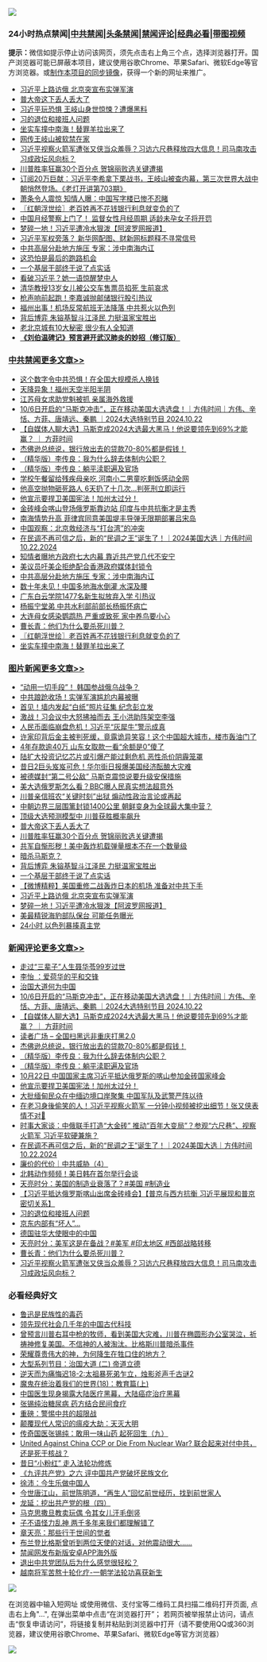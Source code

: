 ![](https://raw.githubusercontent.com/jsvpn/jsproxy/dev/64photo/fqnews-qr.jpg)

<div id="tt">
<h3>24小时热点禁闻|<a href="#%E4%B8%AD%E5%85%B1%E7%A6%81%E9%97%BB%E6%9B%B4%E5%A4%9A%E6%96%87%E7%AB%A0">中共禁闻</a>|<a href="#%E5%9B%BE%E7%89%87%E6%96%B0%E9%97%BB%E6%9B%B4%E5%A4%9A%E6%96%87%E7%AB%A0">头条禁闻</a>|<a href="#%E6%96%B0%E9%97%BB%E8%AF%84%E8%AE%BA%E6%9B%B4%E5%A4%9A%E6%96%87%E7%AB%A0">禁闻评论|<a href="#%E5%BF%85%E7%9C%8B%E7%BB%8F%E5%85%B8%E5%A5%BD%E6%96%87">经典必看</a>|<a href="https://696153.xyz/3" target="_blank">带图视频</a></h3>
<div><b>提示：</b>微信如提示停止访问该网页，须先点击右上角三个点，选择浏览器打开。国产浏览器可能已屏蔽本项目，建议使用谷歌Chrome、苹果Safari、微软Edge等官方浏览器。或<a href="%E5%88%B6%E4%BD%9Cgit%E7%A6%81%E9%97%BB%E9%95%9C%E5%83%8F.md">制作本项目的同步镜像</a>，获得一个新的网址来推广。</div>
<ul>

<li><a href="/topimagenews/20241022/2104872.md">习近平上路访俄 北京突宣布实弹军演</a></li>
<li><a href="/topimagenews/20241022/2105008.md">普大帝这下丢人丢大了</a></li>
<li><a href="/cbnews/20241022/2104900.md">习近平玩恐惧 王岐山身世惊悚？遭爆黑料</a></li>
<li><a href="/comments/20241022/2105009.md">习的退位和接班人问题</a></li>
<li><a href="/cbnews/20241022/2104913.md">坐实车撞中南海！替罪羊拉出来了</a></li>
<li><a href="/ccpdope/20241022/2105006.md">网传王岐山被软禁在家</a></li>
<li><a href="/comments/20241022/2104910.md">习近平视察火箭军遭张又侠当众羞辱？习访六尺巷释放四大信息！司马南攻击习成政坛风向标？</a></li>
<li><a href="/topimagenews/20241022/2104943.md">川普胜率狂赢30个百分点 贺锦丽败选关键遭揭</a></li>
<li><a href="/sohnews/20241022/2104972.md">订阅20万巨献：习近平李希拿下栗战书，王岐山被查内幕，第三次世界大战中朝悄然登场。《老灯开讲第703期》</a></li>
<li><a href="/baitai/20241022/2105003.md">萧条令人震惊 知情人曝：中国写字楼已惨不忍睹</a></li>
<li><a href="/cbnews/20241022/2104939.md">〖红朝浮世绘〗老百姓再不花钱银行利息就变负的了</a></li>
<li><a href="/cnnews/20241022/2105045.md">中国月经警察上门了！ 监督女性月经周期 适龄未孕女子将开罚</a></li>
<li><a href="/topimagenews/20241022/2104871.md">梦碎一地！习近平遭冷水狠泼【阿波罗网报道】</a></li>
<li><a href="/baitai/20241022/2105026.md">习近平军权旁落？ 新华网配图、财新网标题释不寻常信号</a></li>
<li><a href="/cbnews/20241022/2105067.md">中共高层分赴地方施压 专家：涉中南海内讧</a></li>
<li><a href="/cnnews/20241022/2104950.md">这恐怕是最后的跑路机会</a></li>
<li><a href="/topimagenews/20241022/2104898.md">一个基层干部终于说了点实话</a></li>
<li><a href="/cnnews/20241022/2104859.md">看破习近平？她一语惊醒梦中人</a></li>
<li><a href="/cnnews/20241022/2104906.md">清华教授13岁女儿被公交车售票员掐死 生前哀求</a></li>
<li><a href="/ccpdope/20241022/2105005.md">枪声响前起跑！李嘉诚抛邮储银行股引热议</a></li>
<li><a href="/baitai/20241022/2105001.md">福州出事！机场反常航班无法降落 中共惹火以色列</a></li>
<li><a href="/topimagenews/20241022/2104899.md">背后博弈 朱镕基智斗江泽民 力挺温家宝胜出</a></li>
<li><a href="/funmedia/20241022/2104958.md">老北京城有10大秘密 很少有人全知道</a></li>
<li><b><a href="/comments/20200207/1272816.md" target="_blank">《刘伯温碑记》预言避开武汉肺炎的妙招（修订版）</a></b></li>
</ul>
</div>

<div class="catlist">
<h3><a href="/cbnews/" target="_blank">中共禁闻</a><span><a href="/cbnews/" target="_blank" rel="nofollow">更多文章>></a></span></h3>
<ul>
<li><a href="/cbnews/20241023/2105300.md" target="_blank">这个数字令中共恐惧！在全国大规模杀人换钱</a></li>
<li><a href="/cbnews/20241023/2105283.md" target="_blank">天降异象！福州天空半阳半阴</a></li>
<li><a href="/cbnews/20241023/2105261.md" target="_blank">江苏母女求助党魁被抓 亲属海外救援</a></li>
<li><a href="/comments/20241023/2105260.md" target="_blank">10/6日开启的“马斯克冲击”，正在移动美国大选选盘！｜方伟时间｜方伟、辛恬、方菲、唐靖远、秦鹏 ｜2024大选特别节目 2024.10.22</a></li>
<li><a href="/comments/20241023/2105258.md" target="_blank">【自媒体人聊大选】马斯克成2024大选最大黑马！他说要领先到69%才能赢？ ｜ 方菲时间</a></li>
<li><a href="/comments/20241023/2105235.md" target="_blank">杰佛逊总统说，银行放出去的贷款70-80%都是假钱！</a></li>
<li><a href="/comments/20241023/2105228.md" target="_blank">（精华版）李传良：我为什么辞去体制内公职？</a></li>
<li><a href="/comments/20241023/2105227.md" target="_blank">（精华版）李传良：躺平渎职遍及官场</a></li>
<li><a href="/cbnews/20241023/2105185.md" target="_blank">学校午餐留给残疾母亲吃 河南小二男童吃剩饭感动全网</a></li>
<li><a href="/cbnews/20241023/2105171.md" target="_blank">他高空抛物砸死路人 6天扔了十几次…判死刑立即运行</a></li>
<li><a href="/comments/20241023/2105168.md" target="_blank">他宣示要捍卫美国宪法！加州太过分！</a></li>
<li><a href="/cbnews/20241022/2105138.md" target="_blank">金砖峰会喀山登场俄罗斯靠边站 印度与中共抗衡才是主秀</a></li>
<li><a href="/cbnews/20241022/2105137.md" target="_blank">南海情势升高 菲律宾同意美国堤丰导弹无限期部署吕宋岛</a></li>
<li><a href="/cbnews/20241022/2105097.md" target="_blank">中国观察：北京救经济与“打台湾”的冲突</a></li>
<li><a href="/comments/20241022/2105091.md" target="_blank">在民调不再可信之后，新的“民调之王”诞生了！｜2024美国大选｜方伟时间 10.22.2024</a></li>
<li><a href="/cbnews/20241022/2105069.md" target="_blank">知情者曝地方政府七大内幕 靠近共产党几代不安宁</a></li>
<li><a href="/cbnews/20241022/2105068.md" target="_blank">美议员吁美企拒绝配合香港政府媒体封锁令</a></li>
<li><a href="/cbnews/20241022/2105067.md" target="_blank">中共高层分赴地方施压 专家：涉中南海内讧</a></li>
<li><a href="/cbnews/20241022/2105066.md" target="_blank">数十年未见！中国多地海水倒灌 水深及腰</a></li>
<li><a href="/cbnews/20241022/2105065.md" target="_blank">广东白云学院1477名新生拟放弃入学 引热议</a></li>
<li><a href="/cbnews/20241022/2105064.md" target="_blank">杨振宁堂弟 中共水利部前部长杨振怀病亡</a></li>
<li><a href="/cbnews/20241022/2104968.md" target="_blank">大连母女感染鹦鹉热 严重或致死 家中养鸟要小心</a></li>
<li><a href="/comments/20241022/2104931.md" target="_blank">曹长青：他们为什么要杀死川普？</a></li>
<li><a href="/cbnews/20241022/2104939.md" target="_blank">〖红朝浮世绘〗老百姓再不花钱银行利息就变负的了</a></li>
<li><a href="/cbnews/20241022/2104913.md" target="_blank">坐实车撞中南海！替罪羊拉出来了</a></li>

</ul>
</div>
<div class="catlist">
<h3><a href="/topimagenews/" target="_blank">图片新闻</a><span><a href="/topimagenews/" target="_blank" rel="nofollow">更多文章>></a></span></h3>
<ul>
<li><a href="/topimagenews/20241023/2105299.md" target="_blank">“动用一切手段”！ 韩国参战俄乌战争？</a></li>
<li><a href="/topimagenews/20241023/2105298.md" target="_blank">中共踉跄收场！实弹军演尴尬内幕被曝</a></li>
<li><a href="/topimagenews/20241023/2105282.md" target="_blank">首见！墙内发起“白纸”照片征集 纪念彭立发</a></li>
<li><a href="/topimagenews/20241023/2105281.md" target="_blank">激战！习会议中大怒拂袖而去 王小洪助阵架空李强</a></li>
<li><a href="/topimagenews/20241023/2105247.md" target="_blank">人民币面临崩盘危机！习近平“灰犀牛”警示成真</a></li>
<li><a href="/topimagenews/20241023/2105246.md" target="_blank">许家印背后金主被判死缓，竟露诡异笑容！这个中国超大城市，楼市轰油门了</a></li>
<li><a href="/topimagenews/20241022/2105154.md" target="_blank">4年存款逾40万 山东女取款一看“余额是0”傻了</a></li>
<li><a href="/topimagenews/20241022/2105135.md" target="_blank">陆扩大投资记忆芯片或引爆产能过剩危机 恶性杀价阴霾笼罩</a></li>
<li><a href="/topimagenews/20241022/2105134.md" target="_blank">昔日2巨头岌岌可危！华尔街日报爆美国经济酝酿大灾难</a></li>
<li><a href="/topimagenews/20241022/2105095.md" target="_blank">被德媒封“第二号公敌” 马斯克震惊说要升级安保措施</a></li>
<li><a href="/topimagenews/20241022/2105094.md" target="_blank">美大选俄罗斯怎么看？BBC曝人民真实想法超意外</a></li>
<li><a href="/topimagenews/20241022/2105093.md" target="_blank">川普亲信班农“关键时刻”出狱 煽动性政治言论或再起</a></li>
<li><a href="/topimagenews/20241022/2105092.md" target="_blank">中朝边界三层围篱封锁1400公里 朝鲜变身为全球最大集中营？</a></li>
<li><a href="/topimagenews/20241022/2105062.md" target="_blank">顶级大选预测模型中 川普获胜概率飙升</a></li>
<li><a href="/topimagenews/20241022/2105008.md" target="_blank">普大帝这下丢人丢大了</a></li>
<li><a href="/topimagenews/20241022/2104943.md" target="_blank">川普胜率狂赢30个百分点 贺锦丽败选关键遭揭</a></li>
<li><a href="/topimagenews/20241022/2104932.md" target="_blank">共军自惭形秽！美中轰炸机载弹量根本不在一个数量级</a></li>
<li><a href="/topimagenews/20241022/2104911.md" target="_blank">暗杀马斯克？</a></li>
<li><a href="/topimagenews/20241022/2104899.md" target="_blank">背后博弈 朱镕基智斗江泽民 力挺温家宝胜出</a></li>
<li><a href="/topimagenews/20241022/2104898.md" target="_blank">一个基层干部终于说了点实话</a></li>
<li><a href="/topimagenews/20241022/2104897.md" target="_blank">【微博精粹】美国重修二战轰炸日本的机场 准备对中共下手</a></li>
<li><a href="/topimagenews/20241022/2104872.md" target="_blank">习近平上路访俄 北京突宣布实弹军演</a></li>
<li><a href="/topimagenews/20241022/2104871.md" target="_blank">梦碎一地！习近平遭冷水狠泼【阿波罗网报道】</a></li>
<li><a href="/topimagenews/20241022/2104841.md" target="_blank">美最精锐海豹部队保台 可能任务曝光</a></li>
<li><a href="/topimagenews/20241022/2104840.md" target="_blank">24小时 以色列暴揍真主党</a></li>

</ul>
</div>
<div class="catlist">
<h3><a href="/comments/" target="_blank">新闻评论</a><span><a href="/comments/" target="_blank" rel="nofollow">更多文章>></a></span></h3>
<ul>
<li><a href="/comments/20241023/2105306.md" target="_blank">走过“三辈子”人生聂华苓99岁过世</a></li>
<li><a href="/comments/20241023/2105305.md" target="_blank">李怡 ：爱荷华的平和交锋</a></li>
<li><a href="/comments/20241023/2105263.md" target="_blank">治国大道何为中国</a></li>
<li><a href="/comments/20241023/2105260.md" target="_blank">10/6日开启的“马斯克冲击”，正在移动美国大选选盘！｜方伟时间｜方伟、辛恬、方菲、唐靖远、秦鹏 ｜2024大选特别节目 2024.10.22</a></li>
<li><a href="/comments/20241023/2105258.md" target="_blank">【自媒体人聊大选】马斯克成2024大选最大黑马！他说要领先到69%才能赢？ ｜ 方菲时间</a></li>
<li><a href="/comments/20241023/2105240.md" target="_blank">读者广场 &#8211; 全国扫黑远非重庆打黑2.0</a></li>
<li><a href="/comments/20241023/2105235.md" target="_blank">杰佛逊总统说，银行放出去的贷款70-80%都是假钱！</a></li>
<li><a href="/comments/20241023/2105228.md" target="_blank">（精华版）李传良：我为什么辞去体制内公职？</a></li>
<li><a href="/comments/20241023/2105227.md" target="_blank">（精华版）李传良：躺平渎职遍及官场</a></li>
<li><a href="/comments/20241023/2105215.md" target="_blank">10月22日 中国国家主席习近平抵达俄罗斯的喀山参加金砖国家峰会</a></li>
<li><a href="/comments/20241023/2105168.md" target="_blank">他宣示要捍卫美国宪法！加州太过分！</a></li>
<li><a href="/comments/20241023/2105166.md" target="_blank">大批缅甸民众在中缅边境口岸聚集 中国军队及武警严阵以待</a></li>
<li><a href="/comments/20241022/2105153.md" target="_blank">在老习身後偷笑的人！习近平视察火箭军 一分钟小视频被挖出细节！张又侠表情不对🤭</a></li>
<li><a href="/comments/20241022/2105105.md" target="_blank">时事大家谈：中俄联手打造“大金砖” 推动“百年大变局”？参观“六尺巷”、视察火箭军 习近平软硬兼施？</a></li>
<li><a href="/comments/20241022/2105091.md" target="_blank">在民调不再可信之后，新的“民调之王”诞生了！｜2024美国大选｜方伟时间 10.22.2024</a></li>
<li><a href="/comments/20241022/2105087.md" target="_blank">廉价的代价｜中共威胁（4）</a></li>
<li><a href="/comments/20241022/2105038.md" target="_blank">北韩动作频频！美日韩在首尔举行会谈</a></li>
<li><a href="/comments/20241022/2105028.md" target="_blank">天亮时分：美国的制造业衰落了？#美国 #制造业</a></li>
<li><a href="/comments/20241022/2105027.md" target="_blank">【习近平抵达俄罗斯喀山出席金砖峰会】【普京与西方抗衡 习近平展现和普京密切关系】</a></li>
<li><a href="/comments/20241022/2105009.md" target="_blank">习的退位和接班人问题</a></li>
<li><a href="/comments/20241022/2104961.md" target="_blank">京东内部有“坏人”…</a></li>
<li><a href="/comments/20241022/2104949.md" target="_blank">德国驻华大使眼中的中国</a></li>
<li><a href="/comments/20241022/2104942.md" target="_blank">天亮时分：美军这是在备战？#美军 #印太地区 #西部战略转移</a></li>
<li><a href="/comments/20241022/2104931.md" target="_blank">曹长青：他们为什么要杀死川普？</a></li>
<li><a href="/comments/20241022/2104910.md" target="_blank">习近平视察火箭军遭张又侠当众羞辱？习访六尺巷释放四大信息！司马南攻击习成政坛风向标？</a></li>

</ul>
</div>

<div class="catlist">
<h3>必看经典好文</h3>
<ul>
<li><a href="/lishi/20130311/666695.md" target="_blank">鲁迅是民族性的毒药</a></li>
<li><a href="/comments/20220329/1711799.md" target="_blank">领先现代社会几千年的中国古代科技</a></li>
<li><a href="/comments/20240814/2074560.md" target="_blank">曾预言川普右耳中枪的牧师，看到美国大灾难，川普在椭圆形办公室哭泣，祈祷神修复美国。不信神的人被淘汰。比格斯川普暗杀事件</a></li>
<li><a href="/comments/20200618/1346830.md" target="_blank">荣耀尊贵伟大的神，为何降生在牲口住的地方？</a></li>
<li><a href="/comments/20241009/2099477.md" target="_blank">大型系列节目：治国大道 (二) 帝道立德</a></li>
<li><a href="/tculture/20190304/1091070.md" target="_blank">逆天而为痛悔迟18-2:太祖暴死弟乍立，烛影斧声千古谜2</a></li>
<li><a href="/topimagenews/20180701/965109.md" target="_blank">魔鬼在统治着我们的世界(18)：教育篇(上)</a></li>
<li><a href="/comments/20230815/1920336.md" target="_blank">中国医生现身揭露大陆医疗黑幕，大陆癌症治疗黑幕</a></li>
<li><a href="/comments/20230430/1878187.md" target="_blank">张锡纯治糖尿病 药方结合民间食疗</a></li>
<li><a href="/comments/20200717/1362287.md" target="_blank">重磅：警惕中共的超限战</a></li>
<li><a href="/comments/20200619/783185.md" target="_blank">颠覆现代人常识的瘟疫大劫：天灭大明</a></li>
<li><a href="/comments/20220214/1691990.md" target="_blank">传奇国医张锡纯：敢用一味山药 起死回生（九）</a></li>
<li><a href="/comments/20200820/1451960.md" target="_blank">United Against China CCP or Die From Nuclear War? 联合起来对付中共，还是死于核战？</a></li>
<li><a href="/cbnews/20211123/1656425.md" target="_blank">昔日“小粉红” 走入法轮功修炼</a></li>
<li><a href="/bookonline/20131116/201050.md" target="_blank">《九评共产党》之六 评中国共产党破坏民族文化</a></li>
<li><a href="/renquan/minyun/20200819/1391988.md" target="_blank">徐沛：今生乐做中国人</a></li>
<li><a href="/funmedia/20210321/1509617.md" target="_blank">今世唐江山，前世陈明道，“再生人”回忆前世经历，找到前世家人</a></li>
<li><a href="/comments/20200930/1405812.md" target="_blank">龙延：挖出共产党的根（四）</a></li>
<li><a href="/lifebaike/20180921/1001202.md" target="_blank">马克思撒旦教卖玩偶 令其女儿汗毛倒竖</a></li>
<li><a href="/comments/20190427/1119935.md" target="_blank">子不语怪力乱神 两千多年来我们都理解错了</a></li>
<li><a href="/comments/20240623/2053092.md" target="_blank">章天亮：那些行于世间的觉者</a></li>
<li><a href="/sohnews/20240923/2092491.md" target="_blank">布兰登比格斯曾听到两位天使的对话，对他震动很大&#8230;&#8230;</a></li>
<li><a href="/comments/20200627/783266.md" target="_blank">禁闻网发布新版安卓APP海外版</a></li>
<li><a href="/comments/20220806/1768236.md" target="_blank">退出中共党团队后为什么感觉很轻松？</a></li>
<li><a href="/comments/20200123/1263458.md" target="_blank">越南将军苦熬十轮化疗-一朝学法轮功喜获新生</a></li>

</ul>
</div>

![](https://raw.githubusercontent.com/jsvpn/jsproxy/dev/64photo/fqnews-qr.jpg)

在浏览器中输入短网址 或使用微信、支付宝等二维码工具扫描二维码打开页面, 点击右上角"...", 在弹出菜单中点击“在浏览器打开”； 若网页被举报禁止访问，请点击“恢复申请访问”，将链接复制并粘贴到浏览器中打开（请不要使用QQ或360浏览器，建议使用谷歌Chrome、苹果Safari、微软Edge等官方浏览器）

![](https://raw.githubusercontent.com/jsvpn/jsproxy/dev/64photo/wx.jpg)
